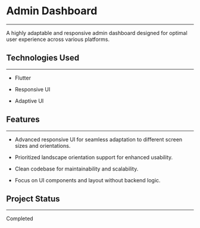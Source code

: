 <h1>Admin Dashboard</h1>
<hr><p>A highly adaptable and responsive admin dashboard designed for optimal user experience across various platforms.</p><h2>Technologies Used</h2>
<hr><ul>
<li>Flutter</li>
</ul><ul>
<li>Responsive UI</li>
</ul><ul>
<li>Adaptive UI</li>
</ul><h2>Features</h2>
<hr><ul>
<li>Advanced responsive UI for seamless adaptation to different screen sizes and orientations.</li>
</ul><ul>
<li>Prioritized landscape orientation support for enhanced usability.</li>
</ul><ul>
<li>Clean codebase for maintainability and scalability.</li>
</ul><ul>
<li>Focus on UI components and layout without backend logic.</li>
</ul>
</ul><h2>Project Status</h2>
<hr><p>Completed</p>
